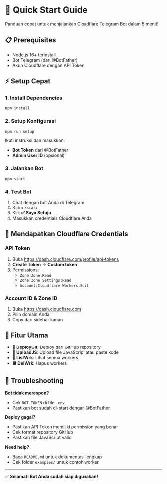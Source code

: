 # 🚀 Quick Start Guide

Panduan cepat untuk menjalankan Cloudflare Telegram Bot dalam 5 menit!

## 📋 Prerequisites

- Node.js 16+ terinstall
- Bot Telegram (dari @BotFather)
- Akun Cloudflare dengan API Token

## ⚡ Setup Cepat

### 1. Install Dependencies
```bash
npm install
```

### 2. Setup Konfigurasi
```bash
npm run setup
```

Ikuti instruksi dan masukkan:
- **Bot Token** dari @BotFather
- **Admin User ID** (opsional)

### 3. Jalankan Bot
```bash
npm start
```

### 4. Test Bot
1. Chat dengan bot Anda di Telegram
2. Kirim `/start`
3. Klik **✅ Saya Setuju**
4. Masukkan credentials Cloudflare Anda

## 🔑 Mendapatkan Cloudflare Credentials

### API Token
1. Buka https://dash.cloudflare.com/profile/api-tokens
2. **Create Token** → **Custom token**
3. Permissions:
   - `Zone:Zone:Read`
   - `Zone:Zone Settings:Read` 
   - `Account:Cloudflare Workers:Edit`

### Account ID & Zone ID
1. Buka https://dash.cloudflare.com
2. Pilih domain Anda
3. Copy dari sidebar kanan

## 🎯 Fitur Utama

- **🚀 DeployGit**: Deploy dari GitHub repository
- **📂 UploadJS**: Upload file JavaScript atau paste kode
- **📜 ListWrk**: Lihat semua workers
- **🗑️ DelWrk**: Hapus workers

## 🔧 Troubleshooting

**Bot tidak merespon?**
- Cek `BOT_TOKEN` di file `.env`
- Pastikan bot sudah di-start dengan @BotFather

**Deploy gagal?**
- Pastikan API Token memiliki permission yang benar
- Cek format repository GitHub
- Pastikan file JavaScript valid

**Need help?**
- Baca `README.md` untuk dokumentasi lengkap
- Cek folder `examples/` untuk contoh worker

---

✅ **Selamat! Bot Anda sudah siap digunakan!**